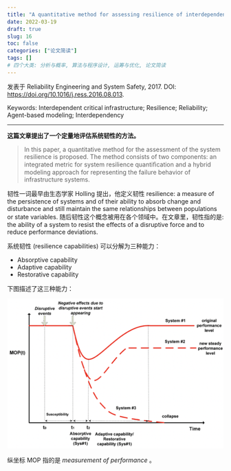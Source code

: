 ```yaml
---
title: "A quantitative method for assessing resilience of interdependent infrastructures"
date: 2022-03-19
draft: true
slug: 16
toc: false
categories: ["论文简读"]
tags: []
# 四个大类: 分析与概率, 算法与程序设计, 运筹与优化, 论文简读
---
```


发表于 Reliability Engineering and System Safety, 2017. DOI: https://doi.org/10.1016/j.ress.2016.08.013.

Keywords: Interdependent critical infrastructure; Resilience; Reliability; Agent-based modeling; Interdependency

---

**这篇文章提出了一个定量地评估系统韧性的方法。**

> In this paper, a quantitative method for the assessment of the system resilience is proposed. The method consists of two components: an integrated metric for system resilience quantiﬁcation and a hybrid modeling approach for representing the failure behavior of infrastructure systems.

韧性一词最早由生态学家 Holling 提出，他定义韧性 resilience: a measure of the persistence of systems and of their ability to absorb change and disturbance and still maintain the same relationships between populations or state variables. 随后韧性这个概念被用在各个领域中。在文章里，韧性指的是: the ability of a system to resist the effects of a disruptive force and to reduce performance deviations.

系统韧性 (resilience capabilities) 可以分解为三种能力：

+ Absorptive capability
+ Adaptive capability
+ Restorative capability

下图描述了这三种能力：

<img src="../figures/16/image-20220409200059406.png" alt="image-20220409200059406" style="zoom:67%;" />

纵坐标 MOP 指的是 *measurement of performance* 。



